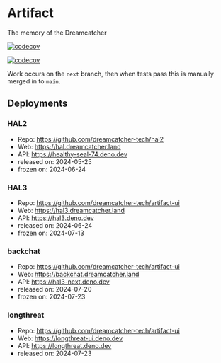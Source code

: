 # Artifact

The memory of the Dreamcatcher

[![codecov](https://codecov.io/github/dreamcatcher-tech/artifact/graph/badge.svg?token=ZWIRKLK99L)](https://codecov.io/github/dreamcatcher-tech/artifact)

[![codecov](https://codecov.io/github/dreamcatcher-tech/artifact/graphs/sunburst.svg?token=ZWIRKLK99L)](https://codecov.io/github/dreamcatcher-tech/artifact/tree/main)

Work occurs on the `next` branch, then when tests pass this is manually merged
in to `main`.

## Deployments

### HAL2

- Repo: https://github.com/dreamcatcher-tech/hal2
- Web: https://hal.dreamcatcher.land
- API: https://healthy-seal-74.deno.dev
- released on: 2024-05-25
- frozen on: 2024-06-24

### HAL3

- Repo: https://github.com/dreamcatcher-tech/artifact-ui
- Web: https://hal3.dreamcatcher.land
- API: https://hal3.deno.dev
- released on: 2024-06-24
- frozen on: 2024-07-13

### backchat

- Repo: https://github.com/dreamcatcher-tech/artifact-ui
- Web: https://backchat.dreamcatcher.land
- API: https://hal3-next.deno.dev
- released on: 2024-07-20
- frozen on: 2024-07-23

### longthreat

- Repo: https://github.com/dreamcatcher-tech/artifact-ui
- Web: https://longthreat-ui.deno.dev
- API: https://longthreat.deno.dev
- released on: 2024-07-23
